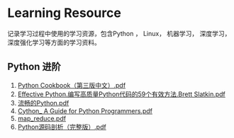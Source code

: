 # Learning Resource

记录学习过程中使用的学习资源，包含Python ， Linux， 机器学习， 深度学习， 深度强化学习等方面的学习资料。

<!--more-->

## Python 进阶

1. [Python Cookbook（第三版中文）.pdf](https://github.com/cooldeepAI/Learning_Resources/blob/master/Python进阶/Python_Cookbook.pdf)
2. [Effective Python.编写高质量Python代码的59个有效方法.Brett Slatkin.pdf](https://github.com/cooldeepAI/Learning_Resources/blob/master/Python进阶/Effective_Python.pdf)
3. [流畅的Python.pdf](https://github.com/cooldeepAI/Learning_Resources/blob/master/Python进阶/流畅的Python.pdf)
4. [Cython_ A Guide for Python Programmers.pdf](https://github.com/cooldeepAI/Learning_Resources/blob/master/Python进阶/Cython_A_Guide_for_Python_Programmers.pdf)
5. [map_reduce.pdf](https://github.com/cooldeepAI/Learning_Resources/blob/master/Python进阶/map_reduce.pdf)
6. [Python源码剖析（完整版）.pdf](https://github.com/cooldeepAI/Learning_Resources/blob/master/Python进阶/Python源码剖析（完整版）.pdf)

